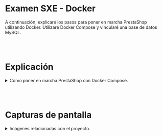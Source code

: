 # Examen SXE - Docker

A continuación, explicaré los pasos para poner en marcha PrestaShop utilizando Docker. Utilizaré Docker Compose y vincularé una base de datos MySQL.

<br/><br/>

# Explicación
<details>
<summary>Cómo poner en marcha PrestaShop con Docker Compose.</summary>

## 1. Archivo docker-compose.yml

Creo un archivo `docker-compose.yml` con los siguientes parámetros:

```php
version: '3'
services:
  prestashop:
    image: prestashop/prestashop
    container_name: prestashop
    ports:
      - "8070:80"
    environment:
      - PS_INSTALL_AUTO=1
      - DB_SERVER=db
      - DB_USER=prestashop
      - DB_PASSWD=mysecretpassword
    depends_on:
      - db
    volumes:
      - ./prestashop:/var/www/html

  db:
    image: mysql:5.7
    container_name: prestashop-db
    restart: unless-stopped
    environment:
      - MYSQL_ROOT_PASSWORD=rootpassword
      - MYSQL_DATABASE=prestashop
    volumes:
      - ./mysql:/var/lib/mysql
```

En este archivo se definen dos servicios: `prestashop` y `db`. El primero utiliza la imagen oficial de PrestaShop, expone el puerto 8070 y establece variables de entorno para configurar la base de datos, utilizando volúmenes para persistir los datos en la carpeta `./prestashop`. El servicio `db` utiliza la imagen de MySQL, configura las credenciales y utiliza volúmenes para persistir la base de datos en la carpeta `./mysql`.

## 2. Iniciar los contenedores

En la terminal, situados en el directorio donde se encuentra `docker-compose.yml`, ejecutamos el comando `docker-compose up -d`, lo cual iniciará los contenedores en segundo plano y haciendo que sea posible acceder a la tienda desde el navegador.

## 3. Configurar PHPStorm para la base de datos

- **1.** Nos dirigimos a la pestaña de bases de datos en PHPStorm y hacemos click en el signo **"+"**, seleccionando _"Data Source"_ de entre las posibles opciones.

- **2.** Seleccionamos **MySQL** como tipo de base de datos.

- **3.** Rellenamos los campos con los siguientes detalles:

        - Host: `localhost`(porque el contenedor MySQL está enlazado al host)
        - Port: `3306`
        - User: `prestashop`
        - Password: `mysecretpassword`
        - Database: `prestashop`

- **5.** Comprobamos con _"Test Connection"_ que la conexión sea exitosa y luego hacemos click en **"OK"** para guardar la configuración.
</details>

<br/><br/>

# Capturas de pantalla
<details>
<summary>Imágenes relacionadas con el proyecto.</summary>

### - Archivo .yml en el proyecto de PHPStorm
![Archivo YML](images/archivoyml.png "Archivo .yml en PHPStorm")

### - Carpeta en la que está todo lo necesario tras iniciar los contenedores.
![Carpetas](images/carpetaPresta.png "Carpetas de los contenedores")

### - Selección de MySQL
![MySQL](images/crearBD.png "Selección de MySQL")

### - Configuración la base de datos en PHPStorm
![Base de datos](images/datosDB.png "Parámetros de la base de datos")

### - Varias imágenes de la tienda en funcionamiento
![Tienda](images/tienda1.png "Página principal de la tienda")
![Tienda](images/tienda2.png "Página de ropa")
![Tienda](images/tienda3.png "Página de accesorios")

</details>

